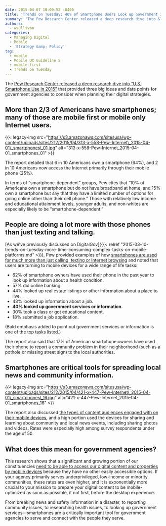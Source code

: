 ```yaml
---
date: 2015-04-07 10:00:52 -0400
title: 'Trends on Tuesday: 40% of Smartphone Users Look up Government Information'
summary: 'The Pew Research Center released a deep research dive into &ldquo;U.S. Smartphone Use in 2015&rdquo; that provided three big ideas and data points for government agencies to consider when planning their digital strategies. More than 2/3 of Americans have smartphones; many of those are mobile first or mobile only Internet users.'
authors:
  - wsullivan
categories:
  - Managing Digital
  - Mobile
  - 'Strategy &amp; Policy'
tag:
  - mobile
  - Mobile UX Guideline 5
  - mobile-first
  - Trends on Tuesday
---
```


The [Pew Research Center released a deep research dive into “U.S. Smartphone Use in 2015”](http://www.pewinternet.org/2015/04/01/us-smartphone-use-in-2015/) that provided three big ideas and data points for government agencies to consider when planning their digital strategies.

## More than 2/3 of Americans have smartphones; many of those are mobile first or mobile only Internet users.

{{< legacy-img src="https://s3.amazonaws.com/sitesusa/wp-content/uploads/sites/212/2015/04/313-x-558-Pew-Internet\_2015-04-01\_smartphones\_01.jpg" alt="313-x-558-Pew-Internet\_2015-04-01\_smartphones\_01" >}}

The report detailed that 6 in 10 Americans own a smartphone (64%), and 2 in 10 Americans now access the Internet primarily through their mobile phone (25%).

In terms of “smartphone-dependent” groups, Pew cites that “10% of Americans own a smartphone but do not have broadband at home, and 15% own a smartphone but say that they have a limited number of options for going online other than their cell phone.&#8221; Those with relatively low income and educational attainment levels, younger adults, and non-whites are especially likely to be “smartphone-dependent.”

## People are doing a lot more with those phones than just texting and talking.

[As we’ve previously discussed on DigitalGov]({{< relref "2015-03-10-trends-on-tuesday-more-time-consuming-complex-tasks-on-mobile-platforms.md" >}}), Pew provided examples of how [smartphones are used for much more than just calling, texting or Internet browsing](http://www.pewinternet.org/2015/04/01/chapter-two-usage-and-attitudes-toward-smartphones/) and noted that users are turning to mobile devices for a wide range of life tasks:

  * 62% of smartphone owners have used their phone in the past year to look up information about a health condition.
  * 57% did online banking.
  * 44% looked up real estate listings or other information about a place to live.
  * 43%  looked up information about a job.
  * **40% looked up government services or information.**
  * 30% took a class or got educational content.
  * 18% submitted a job application.

(Bold emphasis added to point out government services or information is one of the top tasks listed.)

The report also said that 17% of American smartphone owners have used their phone to report a community problem in their neighborhood (such as a pothole or missing street sign) to the local authorities.

## Smartphones are critical tools for spreading local news and community information.

{{< legacy-img src="https://s3.amazonaws.com/sitesusa/wp-content/uploads/sites/212/2015/04/421-x-447-Pew-Internet\_2015-04-01\_smartphones\_16.jpg" alt="421-x-447-Pew-Internet\_2015-04-01\_smartphones\_16" >}}

The report also discussed [the types of content audiences engaged with on their mobile devices](http://www.pewinternet.org/2015/04/01/u-s-smartphone-use-in-2015/pi_2015-04-01_smartphones_16/), and a high portion used the devices for sharing and learning about community and local news events, including sharing photos and videos. Rates were especially high among survey respondents under the age of 50.

## What does this mean for government agencies?

This research shows that a significant and growing portion of our constituencies [need to be able to access our digital content and properties by mobile devices](https://www.WHATEVER/2015/03/31/trends-on-tuesday-smartphone-market-growth-makes-mobile-friendly-a-must/ "Trends on Tuesday: Smartphone Market Growth Makes Mobile-Friendly a Must") because they have no other easily accessible options. If your agency primarily serves underprivileged, low-income or minority communities, these rates are even higher, and it is exponentially more crucial to your mission to prepare your digital content to be mobile-optimized as soon as possible, if not first, before the desktop experience.

From breaking news and safety information in a disaster, to reporting community issues, to researching health issues, to looking up government services—smartphones are a critically important tool for government agencies to serve and connect with the people they serve.